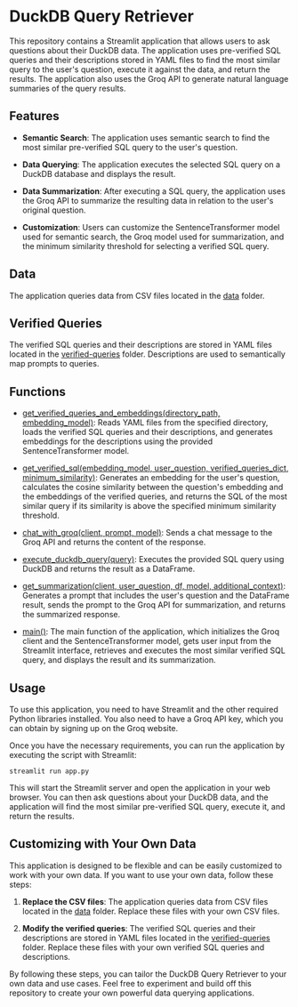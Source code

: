 # DuckDB Query Retriever

This repository contains a Streamlit application that allows users to ask questions about their DuckDB data. The application uses pre-verified SQL queries and their descriptions stored in YAML files to find the most similar query to the user's question, execute it against the data, and return the results. The application also uses the Groq API to generate natural language summaries of the query results.

## Features

- **Semantic Search**: The application uses semantic search to find the most similar pre-verified SQL query to the user's question.

- **Data Querying**: The application executes the selected SQL query on a DuckDB database and displays the result.

- **Data Summarization**: After executing a SQL query, the application uses the Groq API to summarize the resulting data in relation to the user's original question.

- **Customization**: Users can customize the SentenceTransformer model used for semantic search, the Groq model used for summarization, and the minimum similarity threshold for selecting a verified SQL query.

## Data

The application queries data from CSV files located in the [data](app.py#L96) folder.

## Verified Queries

The verified SQL queries and their descriptions are stored in YAML files located in the [verified-queries](app.py#L82) folder. Descriptions are used to semantically map prompts to queries.

## Functions

- [get_verified_queries_and_embeddings(directory_path, embedding_model)](app.py#L9): Reads YAML files from the specified directory, loads the verified SQL queries and their descriptions, and generates embeddings for the descriptions using the provided SentenceTransformer model.

- [get_verified_sql(embedding_model, user_question, verified_queries_dict, minimum_similarity)](app.py#L26): Generates an embedding for the user's question, calculates the cosine similarity between the question's embedding and the embeddings of the verified queries, and returns the SQL of the most similar query if its similarity is above the specified minimum similarity threshold.

- [chat_with_groq(client, prompt, model)](app.py#L56): Sends a chat message to the Groq API and returns the content of the response.

- [execute_duckdb_query(query)](app.py#L66): Executes the provided SQL query using DuckDB and returns the result as a DataFrame.

- [get_summarization(client, user_question, df, model, additional_context)](app.py#L76): Generates a prompt that includes the user's question and the DataFrame result, sends the prompt to the Groq API for summarization, and returns the summarized response.

- [main()](app.py#L89): The main function of the application, which initializes the Groq client and the SentenceTransformer model, gets user input from the Streamlit interface, retrieves and executes the most similar verified SQL query, and displays the result and its summarization.

## Usage

To use this application, you need to have Streamlit and the other required Python libraries installed. You also need to have a Groq API key, which you can obtain by signing up on the Groq website.

Once you have the necessary requirements, you can run the application by executing the script with Streamlit:

```shell
streamlit run app.py
```

This will start the Streamlit server and open the application in your web browser. You can then ask questions about your DuckDB data, and the application will find the most similar pre-verified SQL query, execute it, and return the results.

## Customizing with Your Own Data

This application is designed to be flexible and can be easily customized to work with your own data. If you want to use your own data, follow these steps:

1. **Replace the CSV files**: The application queries data from CSV files located in the [data](app.py#L96) folder. Replace these files with your own CSV files.

2. **Modify the verified queries**: The verified SQL queries and their descriptions are stored in YAML files located in the [verified-queries](app.py#L82) folder. Replace these files with your own verified SQL queries and descriptions.

By following these steps, you can tailor the DuckDB Query Retriever to your own data and use cases. Feel free to experiment and build off this repository to create your own powerful data querying applications.
